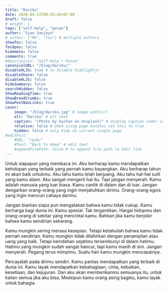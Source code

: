 ```yaml
---
title: "Dariku"
date: 2020-04-21T09:55:42+07:00
draft: false
# weight: 1
tags: ["self-help", "pesan"]
author: "Iyan Sanjaya"
# author: ["Me", "You"] # multiple authors
showToc: false
TocOpen: false
hidemeta: false
comments: true
#description: "Self-Help • Pesan"
canonicalURL: "/blog/dariku/"
disableHLJS: true # to disable highlightjs
disableShare: false
disableHLJS: false
hideSummary: false
searchHidden: false
ShowReadingTime: true
ShowBreadCrumbs: true
ShowPostNavLinks: true
cover:
    image: "/blog/dariku.jpg" # image path/url
    alt: "Dariku" # alt text
    caption: "(Photo by kychan on Unsplash)" # display caption under cover
    relative: false # when using page bundles set this to true
    hidden: false # only hide on current single page
#editPost:
    #URL: "/pub/"
    #Text: "Back to Home" # edit text
    #appendFilePath: false # to append file path to Edit link
---
```

Untuk siapapun yang membaca ini. Aku berharap kamu mendapatkan kehidupan yang terbaik yang pernah kamu bayangkan. Aku berharap tahun ini akan baik untukmu. Aku tahu kamu telah berjuang. Aku tahu hal-hal sulit yang kamu alami. Aku sangat mengerti hal itu. Tapi jangan menyerah. Kamu adalah manusia yang luar biasa. Kamu cantik di dalam dan di luar. Jangan dengarkan orang-orang yang ingin menjatuhkan dirimu. Orang-orang egois yang ingin mencuri cahaya darimu.

Jangan biarkan siapa pun mengatakan bahwa kamu tidak cukup. Kamu berharga bagi dunia ini. Kamu spesial. Tak tergantikan. Hargai hidupmu dan orang-orang di sekitar yang mencintai kamu. Bahkan jika kamu berpikir bahwa kamu sendirian sekarang.

Kamu mungkin sering merasa kesepian. Tetapi ketahuilah bahwa kamu tidak pernah sendirian. Kamu mungkin tidak dilahirkan dengan penampilan atau uang yang baik. Tetapi keindahan sejatimu tersembunyi di dalam hatimu. Hatimu yang mungkin sudah sangat hancur, tapi kamu masih di sini. Jangan menyerah. Pegang terus mimpimu. Suatu hari kamu mungkin mencapainya.

Percayalah pada dirimu sendiri. Kamu pantas mendapatkan yang terbaik di dunia ini. Kamu layak mendapatkan kebahagiaan, cinta, kebaikan, kesetiaan, dan kejujuran. Dan aku akan memberikanmu semuanya itu, untuk kalian semua jika aku bisa. Meskipun kamu orang asing bagiku, kamu layak untuk bahagia.